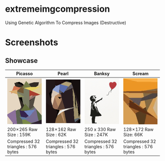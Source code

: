 # extremeimgcompression
Using Genetic Algorithm To Compress Images (Destructive)

# Screenshots

## Showcase

| Picasso  | Pearl | Banksy | Scream |
| ------------- | ------------- | ------------- | ------------- |
| ![Picasso](https://raw.githubusercontent.com/snuids/extremeimgcompression/master/media/picasso.gif)  | ![Pearl](https://raw.githubusercontent.com/snuids/extremeimgcompression/master/media/pearl.gif)  | ![Banksy](https://raw.githubusercontent.com/snuids/extremeimgcompression/master/media/banksy.gif) | ![Scream](https://raw.githubusercontent.com/snuids/extremeimgcompression/master/media/scream.gif)
| 200 × 265 Raw Size : 159K  | 128 × 162 Raw Size : 62K | 250 x 330 Raw Size : 247K  | 128 × 172 Raw Size: 66K  |
| Compressed 32 triangles : 576 bytes  | Compressed 32 triangles : 576 bytes  | Compressed 32 triangles : 576 bytes  | Compressed 32 triangles : 576 bytes  |








